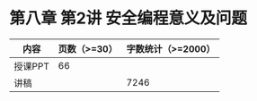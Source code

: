 # 第八章 第2讲 安全编程意义及问题

| 内容    | 页数（>=30） | 字数统计（>=2000） |
| ------- | ------------ | ------------------ |
| 授课PPT | 66           |                    |
| 讲稿    |              | 7246               |

